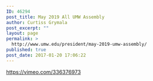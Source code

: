 ```yaml
---
ID: 46294
post_title: May 2019 All UMW Assembly
author: Curtiss Grymala
post_excerpt: ""
layout: page
permalink: >
  http://www.umw.edu/president/may-2019-umw-assembly/
published: true
post_date: 2017-01-20 17:06:22
---
```

https://vimeo.com/336376973